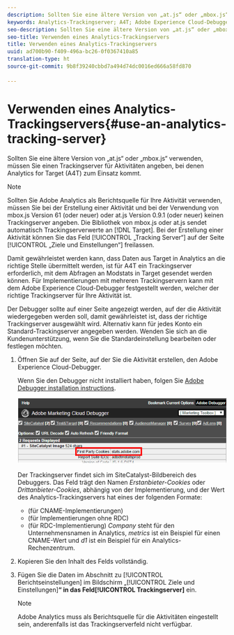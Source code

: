 ```yaml
---
description: Sollten Sie eine ältere Version von „at.js“ oder „mbox.js“ verwenden, müssen Sie einen Trackingserver für Aktivitäten angeben, bei denen Analytics for Target (A4T) zum Einsatz kommt.
keywords: Analytics-Trackingserver; A4T; Adobe Experience Cloud-Debugger; Berichtsquelle
seo-description: Sollten Sie eine ältere Version von „at.js“ oder „mbox.js“ verwenden, müssen Sie einen Trackingserver für Aktivitäten angeben, bei denen Analytics for Target (A4T) zum Einsatz kommt.
seo-title: Verwenden eines Analytics-Trackingservers
title: Verwenden eines Analytics-Trackingservers
uuid: ad700b90-f409-496a-bc26-0f0367410a85
translation-type: ht
source-git-commit: 9b8f39240cbbd7a494d74dc0016ed666a58fd870

---
```



# Verwenden eines Analytics-Trackingservers{#use-an-analytics-tracking-server}

Sollten Sie eine ältere Version von „at.js“ oder „mbox.js“ verwenden, müssen Sie einen Trackingserver für Aktivitäten angeben, bei denen Analytics for Target (A4T) zum Einsatz kommt.

>[!NOTE]
>
>Sollten Sie Adobe Analytics als Berichtsquelle für Ihre Aktivität verwenden, müssen Sie bei der Erstellung einer Aktivität und bei der Verwendung von mbox.js Version 61 (oder neuer) oder at.js Version 0.9.1 (oder neuer) keinen Trackingserver angeben. Die Bibliothek von mbox.js oder at.js sendet automatisch Trackingserverwerte an [!DNL Target]. Bei der Erstellung einer Aktivität können Sie das Feld [!UICONTROL „Tracking Server“] auf der Seite [!UICONTROL „Ziele und Einstellungen“] freilassen.

Damit gewährleistet werden kann, dass Daten aus Target in Analytics an die richtige Stelle übermittelt werden, ist für A4T ein Trackingserver erforderlich, mit dem Abfragen an Modstats in Target gesendet werden können. Für Implementierungen mit mehreren Trackingservern kann mit dem Adobe Experience Cloud-Debugger festgestellt werden, welcher der richtige Trackingserver für Ihre Aktivität ist.

Der Debugger sollte auf einer Seite angezeigt werden, auf der die Aktivität wiedergegeben werden soll, damit gewährleistet ist, dass der richtige Trackingserver ausgewählt wird. Alternativ kann für jedes Konto ein Standard-Trackingserver angegeben werden. Wenden Sie sich an die Kundenunterstützung, wenn Sie die Standardeinstellung bearbeiten oder festlegen möchten.

1. Öffnen Sie auf der Seite, auf der Sie die Aktivität erstellen, den Adobe Experience Cloud-Debugger.

   Wenn Sie den Debugger nicht installiert haben, folgen Sie [Adobe Debugger installation instructions](https://marketing.adobe.com/resources/help/de_DE/sc/implement/debugger_install.html).

   ![](assets/Screen_DebuggerTrackServ.png)

   Der Trackingserver findet sich im SiteCatalyst-Bildbereich des Debuggers. Das Feld trägt den Namen *Erstanbieter-Cookies* oder *Drittanbieter-Cookies*, abhängig von der Implementierung, und der Wert des Analytics-Trackingservers hat eines der folgenden Formate:

   * (für CNAME-Implementierungen)
   * (für Implementierungen ohne RDC)
   * (für RDC-Implementierung)
   *Company* steht für den Unternehmensnamen in Analytics, *metrics* ist ein Beispiel für einen CNAME-Wert und *d1* ist ein Beispiel für ein Analytics-Rechenzentrum.
1. Kopieren Sie den Inhalt des Felds vollständig.
1. Fügen Sie die Daten im Abschnitt zu [!UICONTROL Berichtseinstellungen] im Bildschirm „[!UICONTROL Ziele und Einstellungen]**“ in das Feld[!UICONTROL Trackingserver]** ein.

   >[!NOTE]
   >
   >Adobe Analytics muss als Berichtsquelle für die Aktivitäten eingestellt sein, anderenfalls ist das Trackingserverfeld nicht verfügbar.

